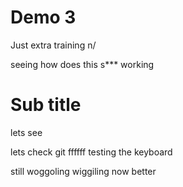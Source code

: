 # Demo 3

Just extra training n/

seeing how does this s*** working

# Sub title

lets see


lets check
git 
ffffff
testing the keyboard


still woggoling
wiggiling 
now better 
